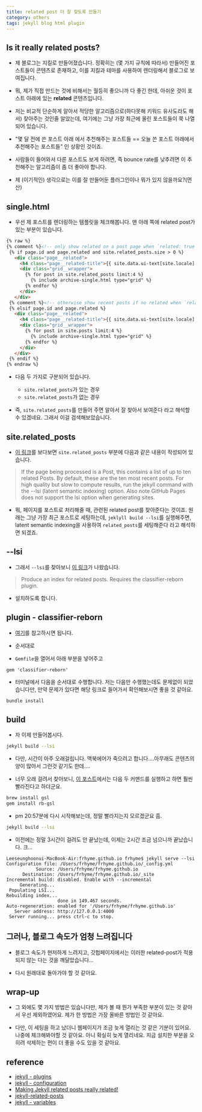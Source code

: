 ```yaml
---
title: related post 더 잘 찾도록 만들기
category: others
tags: jekyll blog html plugin
---
```


## Is it really related posts?

- 제 블로그는 지킬로 만들어졌습니다. 정확히는 (몇 가지 규칙에 따라서) 만들어진 포스트들이 콘텐츠로 존재하고, 이를 지킬과 테마를 사용하여 렌더링해서 블로그로 보여집니다.
- 뭐, 제가 직접 만드는 것에 비해서는 월등히 좋으니까 다 좋긴 한데, 아쉬운 것이 포스트 아래에 있는 **related** 콘텐츠입니다.
- 저는 비교적 단순하게 알아서 적당한 알고리즘으로(하다못해 키워드 유사도라도 해서) 찾아주는 것인줄 알았는데, 여기에는 그냥 가장 최근에 올린 포스트들이 쭉 나열되어 있습니다.
- "몇 달 전에 쓴 포스트 아래 에서 추천해주는 포스트들 == 오늘 쓴 포스트 아래에서 추천해주는 포스트들" 인 상황인 것이죠.
- 사람들이 들어와서 다른 포스트도 보게 하려면, 즉 bounce rate를 낮추려면 이 추천해주는 알고리즘이 좀 더 좋아야 합니다.

- 제 (이기적인) 생각으로는 이를 잘 만들어둔 플러그인이나 뭐가 있지 않을까요?(먼산)

## single.html

- 우선 제 포스트를 렌더링하는 템플릿을 체크해봅니다. 맨 아래 쪽에 related post가 있는 부분이 있습니다.

```html
{% raw %}
{% comment %}<!-- only show related on a post page when `related: true` -->{% endcomment %}
 {% if page.id and page.related and site.related_posts.size > 0 %}
   <div class="page__related">
     <h4 class="page__related-title">{{ site.data.ui-text[site.locale].related_label | default: "You May Also Enjoy" }}</h4>
     <div class="grid__wrapper">
       {% for post in site.related_posts limit:4 %}
         {% include archive-single.html type="grid" %}
       {% endfor %}
     </div>
   </div>
 {% comment %}<!-- otherwise show recent posts if no related when `related: true` -->{% endcomment %}
 {% elsif page.id and page.related %}
   <div class="page__related">
     <h4 class="page__related-title">{{ site.data.ui-text[site.locale].related_label | default: "You May Also Enjoy" }}</h4>
     <div class="grid__wrapper">
       {% for post in site.posts limit:4 %}
         {% include archive-single.html type="grid" %}
       {% endfor %}
     </div>
   </div>
 {% endif %}
{% endraw %}
```

- 다음 두 가지로 구분되어 있습니다.
  - `site.related_posts`가 있는 경우
  - `site.related_posts`가 없는 경우 

- 즉, `site.related_posts`를 만들어 주면 알아서 잘 찾아서 보여준다 라고 해석할 수 있겠네요. 그래서 이걸 검색해보았습니다.

## site.related_posts

- [이 링크](https://jekyllrb.com/docs/variables/)를 보다보면 `site.related_posts` 부분에 다음과 같은 내용이 작성되어 있습니다.

> If the page being processed is a Post, this contains a list of up to ten related Posts. By default, these are the ten most recent posts. For high quality but slow to compute results, run the  jekyll command with the --lsi (latent semantic indexing) option. Also note GitHub Pages does not support the lsi option when generating sites.

- 뭐, 페이지를 포스트로 처리해줄 때, 관련된 related post를 찾아준다는 것이죠. 원래는 그냥 가장 최근 포스트로 세팅하는데, `jeklyll build --lsi`를 실행해주면, latent semantic indexing을 사용하여 `related_posts`를 세팅해준다 라고 해석하면 되겠죠.

## --lsi

- 그래서 `--lsi`를 찾아보니 [이 링크](https://jekyllrb.com/docs/configuration/)가 나왔습니다.

> Produce an index for related posts. Requires the classifier-reborn plugin.

- 설치하도록 합니다.

## plugin - classifier-reborn

- [여기](https://www.classifier-reborn.com)를 참고하시면 됩니다.
- 순서대로

- `Gemfile`을 열어서 아래 부분을 넣어주고

```plaintext
gem 'classifier-reborn'
```

- 터미널에서 다음을 순서대로 수행합니다. 저는 다음만 수행했는데도 문제없이 되었습니다만, 만약 문제가 있다면 해당 링크로 들어가서 확인해보시면 좋을 것 같아요.

```bash
bundle install
```

## build

- 자 이제 만들어봅시다.

```bash
jekyll build --lsi
```

- 다만, 시간이 아주 오래걸립니다. 맥북에어가 죽으려고 합니다....아무래도 콘텐츠의 양이 많아서 그런것 같기도 한데....

- 너무 오래 걸려서 찾아보니, [이 포스트](https://footle.org/2014/11/06/speeding-up-jekylls-lsi/)에서는 다음 두 커맨드를 실행하고 하면 훨씬 빨라진다고 하더군요.

```bash
brew install gsl
gem install rb-gsl
```

- pm 20:57분에 다시 시작해보는데, 정말 빨라지는지 모르겠군요 흠.

```bash
jekyll build --lsi
```

- 이전에는 정말 3시간이 걸려도 안 끝났는데, 이제는 2시간 조금 넘으니까 끝났습니다. 크...

```plaintext
Leeseunghoonui-MacBook-Air:frhyme.github.io frhyme$ jekyll serve --lsi
Configuration file: /Users/frhyme/frhyme.github.io/_config.yml
           Source: /Users/frhyme/frhyme.github.io
      Destination: /Users/frhyme/frhyme.github.io/_site
Incremental build: disabled. Enable with --incremental
     Generating...
 Populating LSI...
Rebuilding index...
                   done in 149.467 seconds.
Auto-regeneration: enabled for '/Users/frhyme/frhyme.github.io'
   Server address: http://127.0.0.1:4000
 Server running... press ctrl-c to stop.
```

## 그러나, 블로그 속도가 엄청 느려집니다

- 블로그 속도가 현저하게 느려지고, 깃헙페이지에서는 이러한 related-post가 적용되지 않는 다는 것을 깨달았습니다...

- 다시 원래대로 돌아가야 할 것 같아요.

## wrap-up

- 그 외에도 몇 가지 방법은 있습니다만, 제가 볼 때 뭔가 부족한 부분이 있는 것 같아서 우선 제외하였어요. 제가 한 방법은 가장 올바른 방법인 것 같아요.

- 다만, 이 세팅을 하고 났더니 웹페이지가 조금 늦게 열리는 것 같은 기분이 있어요. 나중에 체크해봐야할 것 같아요. 아니 확실히 늦게 열리네요. 지금 설치한 부분을 오히려 삭제하는 편이 더 좋을 수도 있을 것 같아요.

## reference

- [jekyll - plugins](https://jekyllrb-ko.github.io/docs/plugins/)
- [jekyll - configuration](https://jekyllrb.com/docs/configuration/)
- [Making Jekyll related posts really related!](https://blog.webjeda.com/jekyll-related-posts/)
- [jekyll-related-posts](https://github.com/alfanick/jekyll-related-posts)
- [jekyll - variables](https://jekyllrb.com/docs/variables/)
